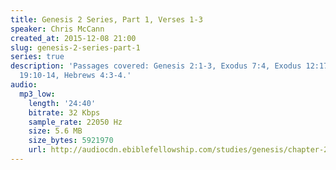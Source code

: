 ```yaml
---
title: Genesis 2 Series, Part 1, Verses 1-3
speaker: Chris McCann
created_at: 2015-12-08 21:00
slug: genesis-2-series-part-1
series: true
description: 'Passages covered: Genesis 2:1-3, Exodus 7:4, Exodus 12:17,40-42, Revelation
  19:10-14, Hebrews 4:3-4.'
audio:
  mp3_low:
    length: '24:40'
    bitrate: 32 Kbps
    sample_rate: 22050 Hz
    size: 5.6 MB
    size_bytes: 5921970
    url: http://audiocdn.ebiblefellowship.com/studies/genesis/chapter-2/2015.12.08_McCann_-_Genesis_2_Series_Part_1.mp3
---
```

